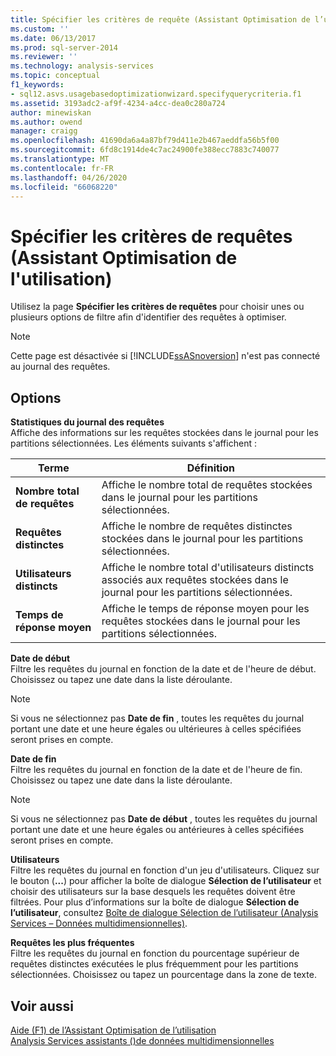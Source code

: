 ```yaml
---
title: Spécifier les critères de requête (Assistant Optimisation de l’utilisation) | Microsoft Docs
ms.custom: ''
ms.date: 06/13/2017
ms.prod: sql-server-2014
ms.reviewer: ''
ms.technology: analysis-services
ms.topic: conceptual
f1_keywords:
- sql12.asvs.usagebasedoptimizationwizard.specifyquerycriteria.f1
ms.assetid: 3193adc2-af9f-4234-a4cc-dea0c280a724
author: minewiskan
ms.author: owend
manager: craigg
ms.openlocfilehash: 41690da6a4a87bf79d411e2b467aeddfa56b5f00
ms.sourcegitcommit: 6fd8c1914de4c7ac24900fe388ecc7883c740077
ms.translationtype: MT
ms.contentlocale: fr-FR
ms.lasthandoff: 04/26/2020
ms.locfileid: "66068220"
---
```

# <a name="specify-query-criteria-usage-based-optimization-wizard"></a>Spécifier les critères de requêtes (Assistant Optimisation de l'utilisation)
  Utilisez la page **Spécifier les critères de requêtes** pour choisir unes ou plusieurs options de filtre afin d'identifier des requêtes à optimiser.  
  
> [!NOTE]  
>  Cette page est désactivée si [!INCLUDE[ssASnoversion](../includes/ssasnoversion-md.md)] n'est pas connecté au journal des requêtes.  
  
## <a name="options"></a>Options  
 **Statistiques du journal des requêtes**  
 Affiche des informations sur les requêtes stockées dans le journal pour les partitions sélectionnées. Les éléments suivants s'affichent :  
  
|Terme|Définition|  
|----------|----------------|  
|**Nombre total de requêtes**|Affiche le nombre total de requêtes stockées dans le journal pour les partitions sélectionnées.|  
|**Requêtes distinctes**|Affiche le nombre de requêtes distinctes stockées dans le journal pour les partitions sélectionnées.|  
|**Utilisateurs distincts**|Affiche le nombre total d'utilisateurs distincts associés aux requêtes stockées dans le journal pour les partitions sélectionnées.|  
|**Temps de réponse moyen**|Affiche le temps de réponse moyen pour les requêtes stockées dans le journal pour les partitions sélectionnées.|  
  
 **Date de début**  
 Filtre les requêtes du journal en fonction de la date et de l'heure de début. Choisissez ou tapez une date dans la liste déroulante.  
  
> [!NOTE]  
>   Si vous ne sélectionnez pas **Date de fin** , toutes les requêtes du journal portant une date et une heure égales ou ultérieures à celles spécifiées seront prises en compte.  
  
 **Date de fin**  
 Filtre les requêtes du journal en fonction de la date et de l'heure de fin. Choisissez ou tapez une date dans la liste déroulante.  
  
> [!NOTE]  
>   Si vous ne sélectionnez pas **Date de début** , toutes les requêtes du journal portant une date et une heure égales ou antérieures à celles spécifiées seront prises en compte.  
  
 **Utilisateurs**  
 Filtre les requêtes du journal en fonction d'un jeu d'utilisateurs. Cliquez sur le bouton (**...**) pour afficher la boîte de dialogue **Sélection de l’utilisateur** et choisir des utilisateurs sur la base desquels les requêtes doivent être filtrées. Pour plus d’informations sur la boîte de dialogue **Sélection de l’utilisateur**, consultez [Boîte de dialogue Sélection de l’utilisateur &#40;Analysis Services – Données multidimensionnelles&#41;](user-selection-dialog-box-analysis-services-multidimensional-data.md).  
  
 **Requêtes les plus fréquentes**  
 Filtre les requêtes du journal en fonction du pourcentage supérieur de requêtes distinctes exécutées le plus fréquemment pour les partitions sélectionnées. Choisissez ou tapez un pourcentage dans la zone de texte.  
  
## <a name="see-also"></a>Voir aussi  
 [Aide (F1) de l’Assistant Optimisation de l’utilisation](usage-based-optimization-wizard-f1-help.md)   
 [Analysis Services assistants &#40;&#41;de données multidimensionnelles](analysis-services-wizards-multidimensional-data.md)  
  
  
